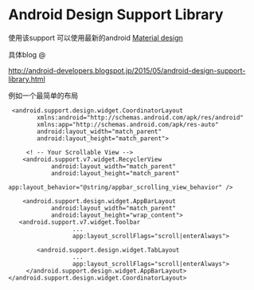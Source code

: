 # Android Design Support Library


使用该support 可以使用最新的android [Material design ](https://www.google.com/design/spec/material-design/introduction.html)



具体blog @

http://android-developers.blogspot.jp/2015/05/android-design-support-library.html


例如一个最简单的布局
```
 <android.support.design.widget.CoordinatorLayout
        xmlns:android="http://schemas.android.com/apk/res/android"
        xmlns:app="http://schemas.android.com/apk/res-auto"
        android:layout_width="match_parent"
        android:layout_height="match_parent">
     
     <! -- Your Scrollable View -->
    <android.support.v7.widget.RecyclerView
            android:layout_width="match_parent"
            android:layout_height="match_parent"
            app:layout_behavior="@string/appbar_scrolling_view_behavior" />

    <android.support.design.widget.AppBarLayout
            android:layout_width="match_parent"
            android:layout_height="wrap_content">
   <android.support.v7.widget.Toolbar
                  ...
                  app:layout_scrollFlags="scroll|enterAlways">

        <android.support.design.widget.TabLayout
                  ...
                  app:layout_scrollFlags="scroll|enterAlways">
     </android.support.design.widget.AppBarLayout>
</android.support.design.widget.CoordinatorLayout>
```